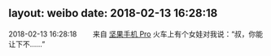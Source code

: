 layout: weibo
date: 2018-02-13 16:28:18
---
2018-02-13 16:28:18  &nbsp;&nbsp;&nbsp;&nbsp;&nbsp;&nbsp; 来自 <a href="http://app.weibo.com/t/feed/Z4AgP" rel="nofollow">坚果手机 Pro</a>
火车上有个女娃对我说：“叔，你能让下不……” ​​​

